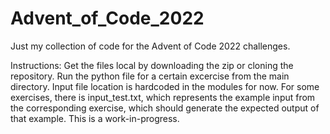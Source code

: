 # Advent_of_Code_2022
Just my collection of code for the Advent of Code 2022 challenges.

Instructions:
  Get the files local by downloading the zip or cloning the repository. 
  Run the python file for a certain excercise from the main directory.
  Input file location is hardcoded in the modules for now. 
  For some exercises, there is input_test.txt, which represents the example input from the corresponding exercise, which should generate the expected output of that example.
  This is a work-in-progress. 
